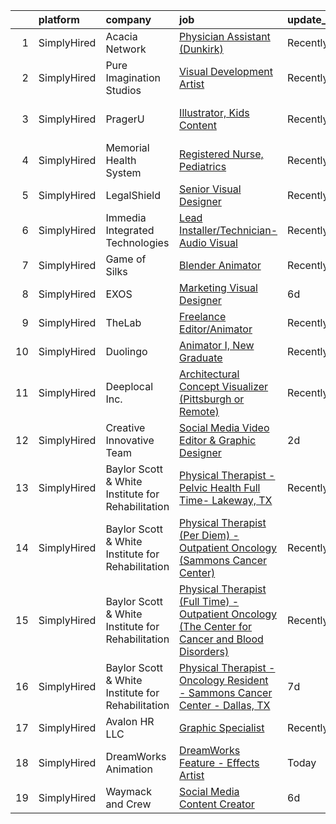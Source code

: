 

|    | platform    | company                                           | job                                                                                                                                                                                                         | update_time   | location                  |
|---:|:------------|:--------------------------------------------------|:------------------------------------------------------------------------------------------------------------------------------------------------------------------------------------------------------------|:--------------|:--------------------------|
|  1 | SimplyHired | Acacia Network                                    | [Physician Assistant (Dunkirk)](https://www.simplyhired.com/job/-3UH5O12R3OmECGeFhWYQsp2qrXFkP9KQDuXc_FUlyM_-n0PcbXmgQ?q=visual+effects)                                                                    | Recently      | Dunkirk, NY               |
|  2 | SimplyHired | Pure Imagination Studios                          | [Visual Development Artist](https://www.simplyhired.com/job/u3Ce0qDkoB4jPujFyWA_pOjySvkBJ7SmBclJFkATwkjx3a0XU_1R2g?q=visual+effects)                                                                        | Recently      | Rochester, NY +1 location |
|  3 | SimplyHired | PragerU                                           | [Illustrator, Kids Content](https://www.simplyhired.com/job/yXEGnjACEBuTiDOPGdCDIcSFRxuep5nGreOf2k_NUgYGM1XgElQzbA?q=visual+effects)                                                                        | Recently      | Los Angeles, CA           |
|  4 | SimplyHired | Memorial Health System                            | [Registered Nurse, Pediatrics](https://www.simplyhired.com/job/QPF8qxmMa1Ed5tbifyfDvvmwoo_npCqwM0z6BTaXb_0IkJfp7REh3Q?q=visual+effects)                                                                     | Recently      | Decatur, IL               |
|  5 | SimplyHired | LegalShield                                       | [Senior Visual Designer](https://www.simplyhired.com/job/gjk4-Llk7PR41uBTRkbkQ9XtFTTawTXI0Fec2c6JV8p7MThxlYW8fA?q=visual+effects)                                                                           | Recently      | Remote                    |
|  6 | SimplyHired | Immedia Integrated Technologies                   | [Lead Installer/Technician-Audio Visual](https://www.simplyhired.com/job/IL_TH2SXPlz2tOw2DDE_I22xSpEewZlkJne33ZaAXd-CmCI5oTmI_A?q=visual+effects)                                                           | Recently      | Scottsdale, AZ            |
|  7 | SimplyHired | Game of Silks                                     | [Blender Animator](https://www.simplyhired.com/job/KzykJDWO-L53yC8j2Y4esmKOgAzFz8HS0y8GnoD69xbqq0rL9kqSMA?q=visual+effects)                                                                                 | Recently      | Remote                    |
|  8 | SimplyHired | EXOS                                              | [Marketing Visual Designer](https://www.simplyhired.com/job/lAemOQnkHe_6cnX-gOYEeJxgJ_BMhJmj4oKqnEr-ZQDrR0gl4rTVcA?q=visual+effects)                                                                        | 6d            | Phoenix, AZ               |
|  9 | SimplyHired | TheLab                                            | [Freelance Editor/Animator](https://www.simplyhired.com/job/0NHHZHgdnq_g5nMKG7B-iNsIKax2y-MDw3GDo0bndN8a-g07x6yw_A?q=visual+effects)                                                                        | Recently      | Brooklyn, NY              |
| 10 | SimplyHired | Duolingo                                          | [Animator I, New Graduate](https://www.simplyhired.com/job/peVD5V2_5Xok_eYtencFEuT_-FpfaAO8o7MHRFBB9zuMWJ4VLhSaFg?q=visual+effects)                                                                         | Recently      | Pittsburgh, PA            |
| 11 | SimplyHired | Deeplocal Inc.                                    | [Architectural Concept Visualizer (Pittsburgh or Remote)](https://www.simplyhired.com/job/SWB3HAZT_15JhUfxDrZqTeM9niknD8HbJ0NuAptc3GZca9udF26K4g?q=visual+effects)                                          | Recently      | Remote                    |
| 12 | SimplyHired | Creative Innovative Team                          | [Social Media Video Editor & Graphic Designer](https://www.simplyhired.com/job/kZ3Oepnlhb51AA5aqYe9Y33eiyl08UsiCuHFC39gkLpc3geNyYvdxg?q=visual+effects)                                                     | 2d            | Remote                    |
| 13 | SimplyHired | Baylor Scott & White Institute for Rehabilitation | [Physical Therapist -Pelvic Health Full Time- Lakeway, TX](https://www.simplyhired.com/job/4QtKiOd3x1jF6nhdWU3D8q8wqufzcMU7PX23MjnamwtDkI0STuMgWg?q=visual+effects)                                         | Recently      | Lakeway, TX               |
| 14 | SimplyHired | Baylor Scott & White Institute for Rehabilitation | [Physical Therapist (Per Diem) - Outpatient Oncology (Sammons Cancer Center)](https://www.simplyhired.com/job/_rNxv3mVndSdnauMQLWjeEWb-GEiMu5KibbE84v7GtQ6-SbUKb2F2w?q=visual+effects)                      | Recently      | Dallas, TX                |
| 15 | SimplyHired | Baylor Scott & White Institute for Rehabilitation | [Physical Therapist (Full Time) - Outpatient Oncology (The Center for Cancer and Blood Disorders)](https://www.simplyhired.com/job/r9IQi2scq6heKzl6dUWhgcYu_hOkrUVUph7DbVDRF6ADkozrrRiWzw?q=visual+effects) | Recently      | Fort Worth, TX            |
| 16 | SimplyHired | Baylor Scott & White Institute for Rehabilitation | [Physical Therapist - Oncology Resident - Sammons Cancer Center - Dallas, TX](https://www.simplyhired.com/job/XdtQAhDC2R_xnApM2tpkj7Qo3b7Z5a0C-8fByiZbRByEPiaAaGTcjQ?q=visual+effects)                      | 7d            | Dallas, TX                |
| 17 | SimplyHired | Avalon HR LLC                                     | [Graphic Specialist](https://www.simplyhired.com/job/SVq94xKMP9zGsQED6OofZJP4IkcWxpZSRX-6p-13ALmMqFH87zDpPA?q=visual+effects)                                                                               | Recently      | Austin, TX                |
| 18 | SimplyHired | DreamWorks Animation                              | [DreamWorks Feature - Effects Artist](https://www.simplyhired.com/job/EpN07lY8BGg5wC3B3qvcHDsj5uAU0AhJALDcdxb0o17pbLiqmj0sYQ?q=visual+effects)                                                              | Today         | Glendale, CA              |
| 19 | SimplyHired | Waymack and Crew                                  | [Social Media Content Creator](https://www.simplyhired.com/job/N7E6qitrWm4yhtgv73OFmVNVvGzpeVwlB9OY1R3mF98K87GwgrVNOw?q=visual+effects)                                                                     | 6d            | Little Rock, AR           |